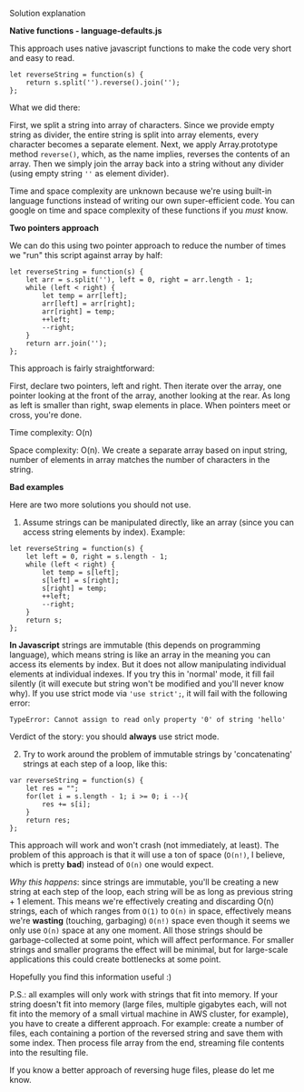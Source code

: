 Solution explanation

**Native functions - language-defaults.js**

This approach uses native javascript functions to make the code very short and easy to read.

```
let reverseString = function(s) {
    return s.split('').reverse().join('');
};
```

What we did there:

First, we split a string into array of characters. Since we provide empty string as divider, the entire string is split into array elements, every character becomes a separate element. Next, we apply Array.prototype method `reverse()`, which, as the name implies, reverses the contents of an array. Then we simply join the array back into a string without any divider (using empty string `''` as element divider).

Time and space complexity are unknown because we're using built-in language functions instead of writing our own super-efficient code. You can google on time and space complexity of these functions if you *must* know.

**Two pointers approach**

We can do this using two pointer approach to reduce the number of times we "run" this script against array by half:

```
let reverseString = function(s) {
    let arr = s.split(''), left = 0, right = arr.length - 1;
    while (left < right) {
        let temp = arr[left];
        arr[left] = arr[right];
        arr[right] = temp;
        ++left;
        --right;
    }
    return arr.join('');
};
```

This approach is fairly straightforward:

First, declare two pointers, left and right. Then iterate over the array, one pointer looking at the front of the array, another looking at the rear. As long as left is smaller than right, swap elements in place. When pointers meet or cross, you're done.

Time complexity: O(n)

Space complexity: O(n). We create a separate array based on input string, number of elements in array matches the number of characters in the string.

**Bad examples**

Here are two more solutions you should not use.
1. Assume strings can be manipulated directly, like an array (since you can access string elements by index). Example:
```
let reverseString = function(s) {
    let left = 0, right = s.length - 1;
    while (left < right) {
        let temp = s[left];
        s[left] = s[right];
        s[right] = temp;
        ++left;
        --right;
    }
    return s;
};
```
**In Javascript** strings are immutable (this depends on programming language), which means string is like an array in the meaning you can access its elements by index. But it does not allow manipulating individual elements at individual indexes. If you try this in 'normal' mode, it fill fail silently (it will execute but string won't be modified and you'll never know why). If you use strict mode via `'use strict';`, it will fail with the following error:

`TypeError: Cannot assign to read only property '0' of string 'hello'`

Verdict of the story: you should **always** use strict mode.

2. Try to work around the problem of immutable strings by 'concatenating' strings at each step of a loop, like this:

```
var reverseString = function(s) {
    let res = "";
    for(let i = s.length - 1; i >= 0; i --){
        res += s[i];
    }
    return res;
};
```

This approach will work and won't crash (not immediately, at least). The problem of this approach is that it will use a ton of space (`O(n!)`, I believe, which is pretty **bad**) instead of `O(n)` one would expect.

*Why this happens*: since strings are immutable, you'll be creating a new string at each step of the loop, each string will be as long as previous string + 1 element. This means we're effectively creating and discarding O(n) strings, each of which ranges from `O(1)` to `O(n)` in space, effectively means we're **wasting** (touching, garbaging) `O(n!)` space even though it seems we only use `O(n)` space at any one moment. All those strings should be garbage-collected at some point, which will affect performance. For smaller strings and smaller programs the effect will be minimal, but for large-scale applications this could create bottlenecks at some point.

Hopefully you find this information useful :)

P.S.: all examples will only work with strings that fit into memory. If your string doesn't fit into memory (large files, multiple gigabytes each, will not fit into the memory of a small virtual machine in AWS cluster, for example), you have to create a different approach. For example: create a number of files, each containing a portion of the reversed string and save them with some index. Then process file array from the end, streaming file contents into the resulting file.

If you know a better approach of reversing huge files, please do let me know.